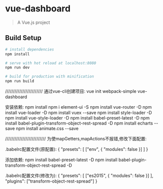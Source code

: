# vue-dashboard

> A Vue.js project

## Build Setup

``` bash
# install dependencies
npm install

# serve with hot reload at localhost:8080
npm run dev

# build for production with minification
npm run build
```


////////////////////////
通过vue-cli创建项目:
vue init webpack-simple vue-dashboard

安装依赖:
npm install
npm i element-ui -S
npm install vue-router -D
npm install vue-loader -D
npm install vuex --save
npm install style-loader -D
npm install vue-style-loader -D
npm install babel-preset-latest -D
npm install babel-plugin-transform-object-rest-spread -D
npm install echarts --save
npm install animate.css --save


//////////////////////////
为使mapGetters,mapActions不报错,修改下面配置:

.babelrc配置文件(原配置):
{
  "presets": [
    ["env", { "modules": false }]
  ]
}

添加依赖:
    npm install babel-preset-latest -D
    npm install babel-plugin-transform-object-rest-spread -D

.babelrc配置文件(修改为):
{
  "presets": [
    ["es2015", { "modules": false }]
  ],
  "plugins": ["transform-object-rest-spread"]
}